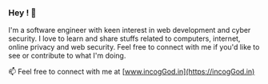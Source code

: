 ### Hey ! 👋

I'm a software engineer with keen interest in web development and cyber security. I love to learn and share stuffs related to computers, internet, online privacy and web security. Feel free to connect with me if you'd like to see or contribute to what I'm doing.

<!--
- 📈 Learning daily to code better, check my progress at [#100DaysofCode](https://github.com/incogGod/100-days-of-code)
-->
 📫 Feel free to connect with me at [www.incogGod.in](https://incogGod.in)
<!--

- 📫 Feel free to connect with me on my other [online profiles.](https://linktr.ee/) 
-->
